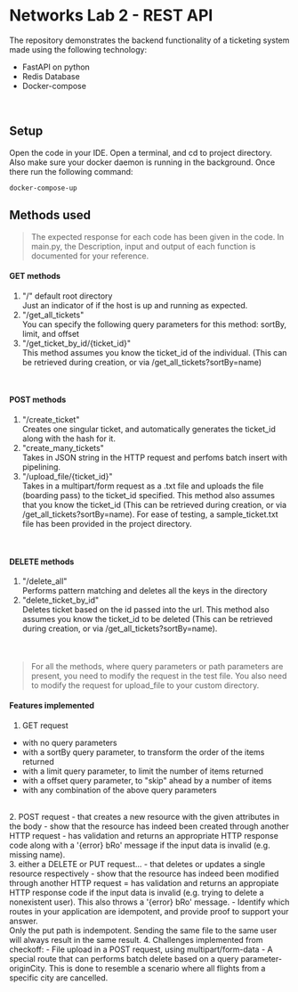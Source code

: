 # Networks Lab 2 - REST API
The repository demonstrates the backend functionality of a ticketing system made using the following technology: <br/>

- FastAPI on python
- Redis Database
- Docker-compose

<br/>

## Setup
Open the code in your IDE. Open a terminal, and cd to project directory. Also make sure your docker daemon is running in the background. Once there run the following command:<br/>
```
docker-compose-up
```
## Methods used 
> The expected response for each code has been given in the code. In main.py, the Description, input and output of each function is documented for your reference.

#### GET methods
1. "/" default root directory<br/> Just an indicator of if the host is up and running as expected.
2. "/get_all_tickets"<br/>
You can specify the following query parameters for this method: sortBy, limit, and offset
3. "/get_ticket_by_id/{ticket_id}"<br/>This method assumes you know the ticket_id of the individual. (This can be retrieved during creation, or via /get_all_tickets?sortBy=name) 
<br/>

#### POST methods
1. "/create_ticket"<br/>Creates one singular ticket, and automatically generates the ticket_id along with the hash for it.
2. "create_many_tickets"<br/> Takes in JSON string in the HTTP request and perfoms batch insert with pipelining.
3. "/upload_file/{ticket_id}"<br/> Takes in a multipart/form request as a .txt file and uploads the file (boarding pass) to the ticket_id specified. This method also assumes that you know the ticket_id (This can be retrieved during creation, or via /get_all_tickets?sortBy=name). For ease of testing, a sample_ticket.txt file has been provided in the project directory.
<br/>

#### DELETE methods
1. "/delete_all"<br/> Performs pattern matching and deletes all the keys in the directory
2. "delete_ticket_by_id"<br/> Deletes ticket based on the id passed into the url. This method also assumes you know the ticket_id to be deleted (This can be retrieved during creation, or via /get_all_tickets?sortBy=name).
<br/>



#### 
> For all the methods, where query parameters or path parameters are present, you need to modify the request in the test file. You also need to modify the request for upload_file to your custom directory.

#### Features implemented

1. GET request
- with no query parameters
- with a sortBy query parameter, to transform the order of the items returned
- with a limit query parameter, to limit the number of items returned
- with a offset query parameter, to "skip" ahead by a number of items
- with any combination of the above query parameters
<br/>
2. POST request
- that creates a new resource with the given attributes in the body
- show that the resource has indeed been created through another HTTP request
- has validation and returns an appropriate HTTP response code along with a '{error} bRo' message if the input data is invalid (e.g. missing name). 
<br/>
3. either a DELETE or PUT request...
- that deletes or updates a single resource respectively
- show that the resource has indeed been modified through another HTTP request = has validation and returns an appropiate HTTP response code if the input data is invalid (e.g. trying to delete a nonexistent user). This also throws a '{error} bRo' message.
- Identify which routes in your application are idempotent, and provide proof to support your answer.<br/> Only the put path is indempotent. Sending the same file to the same user will always result in the same result.
4. Challenges implemented from checkoff:
- File upload in a POST request, using multipart/form-data
- A special route that can performs batch delete based on a query parameter- originCity. This is done to resemble a scenario where all flights from a specific city are cancelled. 
